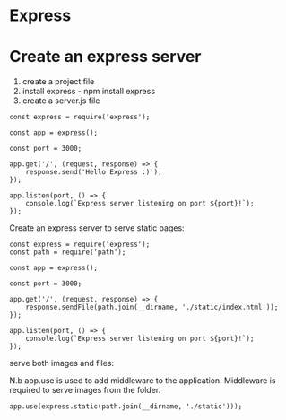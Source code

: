 Express
========

Create an express server
==========================
1. create a project file
2. install express - npm install express
3. create a server.js file

```
const express = require('express');

const app = express();

const port = 3000;

app.get('/', (request, response) => {
    response.send('Hello Express :)');
});

app.listen(port, () => {
    console.log(`Express server listening on port ${port}!`);
});
```

Create an express server to serve static pages:

```
const express = require('express');
const path = require('path');

const app = express();

const port = 3000;

app.get('/', (request, response) => {
    response.sendFile(path.join(__dirname, './static/index.html'));
});

app.listen(port, () => {
    console.log(`Express server listening on port ${port}!`);
});
```

serve both images and files:

N.b app.use is used to add middleware to the application. Middleware is required to serve images from the folder.

```
app.use(express.static(path.join(__dirname, './static')));
```



